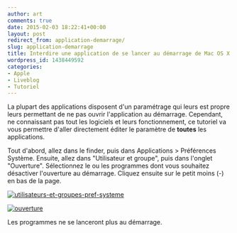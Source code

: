 ```yaml
---
author: art
comments: true
date: 2015-02-03 18:22:41+00:00
layout: post
redirect_from: application-demarrage/
slug: application-demarrage
title: Interdire une application de se lancer au démarrage de Mac OS X
wordpress_id: 1438449592
categories:
- Apple
- Liveblog
- Tutoriel
---
```


La plupart des applications disposent d'un paramétrage qui leurs est propre leurs permettant de ne pas ouvrir l'application au démarrage. Cependant, ne connaissant pas tout les logiciels et leurs fonctionnement, ce tutoriel va vous permettre d'aller directement éditer le paramètre de **toutes** les applications.



Tout d'abord, allez dans le finder, puis dans Applications > Préférences Système. Ensuite, allez dans "Utilisateur et groupe", puis dans l'onglet "Ouverture". Sélectionnez le ou les programmes dont vous souhaitez désactiver l'ouverture au démarrage. Cliquez ensuite sur le petit moins (-) en bas de la page.



[![utilisateurs-et-groupes-pref-systeme](https://static.irz.fr/2015/02/utilisateurs-et-groupes-pref-systeme-640x509.png)](https://irz.fr/recherche?q=utilisateurs-et-groupes-pref-systeme)



[![ouverture](https://static.irz.fr/2015/02/ouverture-640x430.png)](https://irz.fr/recherche?q=ouverture)





Les programmes ne se lanceront plus au démarrage.
